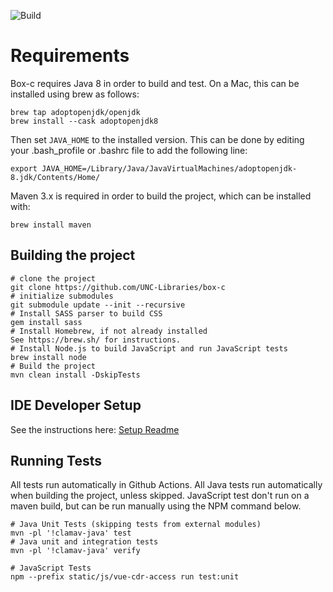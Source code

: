 ![Build](https://github.com/UNC-Libraries/box-c/workflows/DcrBuild/badge.svg)

Requirements
============
Box-c requires Java 8 in order to build and test. On a Mac, this can be installed using brew as follows:
```
brew tap adoptopenjdk/openjdk
brew install --cask adoptopenjdk8
```
Then set `JAVA_HOME` to the installed version. This can be done by editing your .bash_profile or .bashrc file to add the following line:
```
export JAVA_HOME=/Library/Java/JavaVirtualMachines/adoptopenjdk-8.jdk/Contents/Home/
```

Maven 3.x is required in order to build the project, which can be installed with:
```
brew install maven
```


Building the project
---------------------

```
# clone the project
git clone https://github.com/UNC-Libraries/box-c
# initialize submodules
git submodule update --init --recursive
# Install SASS parser to build CSS
gem install sass
# Install Homebrew, if not already installed
See https://brew.sh/ for instructions.
# Install Node.js to build JavaScript and run JavaScript tests
brew install node
# Build the project
mvn clean install -DskipTests
```

IDE Developer Setup
----------------------------
See the instructions here:
[Setup Readme](etc/ide_setup/)


Running Tests
-------------

All tests run automatically in Github Actions.
All Java tests run automatically when building the project, unless skipped.
JavaScript test don't run on a maven build, but can be run manually using the NPM command below.

```
# Java Unit Tests (skipping tests from external modules)
mvn -pl '!clamav-java' test 
# Java unit and integration tests
mvn -pl '!clamav-java' verify 

# JavaScript Tests
npm --prefix static/js/vue-cdr-access run test:unit
```
